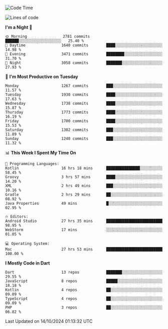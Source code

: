<!--START_SECTION:waka-->
![Code Time](http://img.shields.io/badge/Code%20Time-796%20hrs%201%20min-blue)

![Lines of code](https://img.shields.io/badge/From%20Hello%20World%20I%27ve%20Written-3.6%20million%20lines%20of%20code-blue)

**I'm a Night 🦉** 

```text
🌞 Morning                2781 commits        ██████░░░░░░░░░░░░░░░░░░░   25.40 % 
🌆 Daytime                1640 commits        ████░░░░░░░░░░░░░░░░░░░░░   14.98 % 
🌃 Evening                3471 commits        ████████░░░░░░░░░░░░░░░░░   31.70 % 
🌙 Night                  3058 commits        ███████░░░░░░░░░░░░░░░░░░   27.93 % 
```
📅 **I'm Most Productive on Tuesday** 

```text
Monday                   1267 commits        ███░░░░░░░░░░░░░░░░░░░░░░   11.57 % 
Tuesday                  1930 commits        ████░░░░░░░░░░░░░░░░░░░░░   17.63 % 
Wednesday                1738 commits        ████░░░░░░░░░░░░░░░░░░░░░   15.87 % 
Thursday                 1773 commits        ████░░░░░░░░░░░░░░░░░░░░░   16.19 % 
Friday                   1700 commits        ████░░░░░░░░░░░░░░░░░░░░░   15.53 % 
Saturday                 1302 commits        ███░░░░░░░░░░░░░░░░░░░░░░   11.89 % 
Sunday                   1240 commits        ███░░░░░░░░░░░░░░░░░░░░░░   11.32 % 
```


📊 **This Week I Spent My Time On** 

```text
💬 Programming Languages: 
Kotlin                   16 hrs 18 mins      ███████████████░░░░░░░░░░   58.45 % 
Groovy                   3 hrs 57 mins       ████░░░░░░░░░░░░░░░░░░░░░   14.20 % 
XML                      2 hrs 49 mins       ███░░░░░░░░░░░░░░░░░░░░░░   10.16 % 
Gradle                   2 hrs 29 mins       ██░░░░░░░░░░░░░░░░░░░░░░░   08.92 % 
Java Properties          49 mins             █░░░░░░░░░░░░░░░░░░░░░░░░   02.95 % 

🔥 Editors: 
Android Studio           27 hrs 35 mins      █████████████████████████   98.95 % 
WebStorm                 17 mins             ░░░░░░░░░░░░░░░░░░░░░░░░░   01.05 % 

💻 Operating System: 
Mac                      27 hrs 53 mins      █████████████████████████   100.00 % 
```

**I Mostly Code in Dart** 

```text
Dart                     13 repos            ███████░░░░░░░░░░░░░░░░░░   29.55 % 
JavaScript               8 repos             █████░░░░░░░░░░░░░░░░░░░░   18.18 % 
Kotlin                   4 repos             ██░░░░░░░░░░░░░░░░░░░░░░░   09.09 % 
TypeScript               4 repos             ██░░░░░░░░░░░░░░░░░░░░░░░   09.09 % 
PHP                      3 repos             ██░░░░░░░░░░░░░░░░░░░░░░░   06.82 % 
```




 Last Updated on 14/10/2024 01:13:32 UTC
<!--END_SECTION:waka-->
